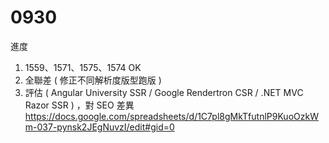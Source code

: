 # 0930

進度

1. 1559、1571、1575、1574 OK
2. 全聯差 ( 修正不同解析度版型跑版 )
3. 評估 ( Angular University SSR / Google Rendertron CSR / .NET MVC Razor SSR ) ，對 SEO 差異
   https://docs.google.com/spreadsheets/d/1C7pl8gMkTfutnlP9KuoOzkWm-037-pynsk2JEgNuvzI/edit#gid=0



